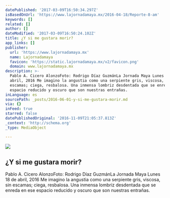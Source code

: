 ```yaml
---
datePublished: '2017-03-09T16:50:34.297Z'
isBasedOnUrl: 'https://www.lajornadamaya.mx/2016-04-18/Reporte-8-am'
keywords: []
related: []
author: []
dateModified: '2017-03-09T16:50:24.102Z'
title: ¿Y si me gustara morir?
app_links: []
publisher:
  url: 'https://www.lajornadamaya.mx'
  name: Lajornadamaya
  favicon: 'https://static.lajornadamaya.mx/v2/favicon.png'
  domain: www.lajornadamaya.mx
description: >-
  Pablo A. Cicero AlonzoFoto: Rodrigo Díaz GuzmánLa Jornada Maya Lunes 18 de
  abril, 2016 Me imagino la angustia como una serpiente gris, viscosa, sin
  escamas; ciega, resbalosa. Una inmensa lombriz desdentada que se enreda en ese
  espacio reducido y oscuro que son nuestras entrañas.
inLanguage: es
sourcePath: _posts/2016-06-01-y-si-me-gustara-morir.md
via: {}
inFeed: true
starred: false
datePublishedOriginal: '2016-11-09T21:05:37.813Z'
_context: 'http://schema.org'
_type: MediaObject

---
```

<article style=""><img src="https://s3-us-west-2.amazonaws.com/the-grid-img/p/a8c4bb8e941c561c78d9f049ab09353d0178ab9d.jpg" /><h1>¿Y si me gustara morir?</h1><p>Pablo A. Cicero AlonzoFoto: Rodrigo Díaz GuzmánLa Jornada Maya Lunes 18 de abril, 2016 Me imagino la angustia como una serpiente gris, viscosa, sin escamas; ciega, resbalosa. Una inmensa lombriz desdentada que se enreda en ese espacio reducido y oscuro que son nuestras entrañas.</p></article>
